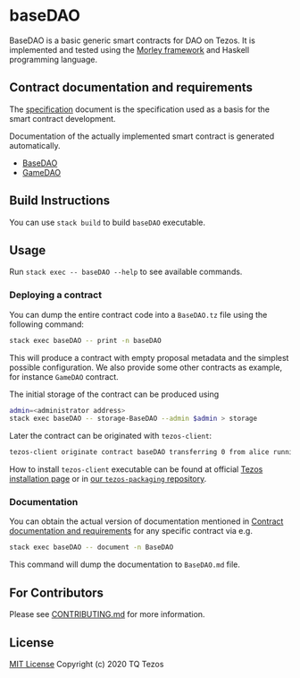 # baseDAO

BaseDAO is a basic generic smart contracts for DAO on Tezos.
It is implemented and tested using the [Morley framework](https://gitlab.com/morley-framework/morley)
and Haskell programming language.

## Contract documentation and requirements

The [specification](docs/specification.md) document is the specification used as a basis for the smart contract development.

Documentation of the actually implemented smart contract is generated automatically.
* [BaseDAO](https://github.com/tqtezos/baseDAO/blob/autodoc/master/BaseDAO.md)
* [GameDAO](https://github.com/tqtezos/baseDAO/blob/autodoc/master/GameDAO.md)

## Build Instructions

You can use `stack build` to build `baseDAO` executable.

## Usage

Run `stack exec -- baseDAO --help` to see available commands.

### Deploying a contract

You can dump the entire contract code into a `BaseDAO.tz` file using the following command:

```sh
stack exec baseDAO -- print -n baseDAO
```

This will produce a contract with empty proposal metadata and the simplest possible configuration.
We also provide some other contracts as example, for instance `GameDAO` contract.

The initial storage of the contract can be produced using


```sh
admin=<administrator address>
stack exec baseDAO -- storage-BaseDAO --admin $admin > storage
```

Later the contract can be originated with `tezos-client`:

```sh
tezos-client originate contract baseDAO transferring 0 from alice running BaseDAO.tz --init "$(<storage)" --burn-cap 17.0
```

How to install `tezos-client` executable can be found at official [Tezos installation page](http://tezos.gitlab.io/introduction/howtoget.html) or in [our `tezos-packaging` repository](https://github.com/serokell/tezos-packaging).

### Documentation

You can obtain the actual version of documentation mentioned in [Contract documentation and requirements](#contract-documentation-and-requirements) for any specific contract via e.g.

```sh
stack exec baseDAO -- document -n BaseDAO
```

This command will dump the documentation to `BaseDAO.md` file.

## For Contributors

Please see [CONTRIBUTING.md](.github/CONTRIBUTING.md) for more information.

## License

[MIT License](./LICENSE) Copyright (c) 2020 TQ Tezos
